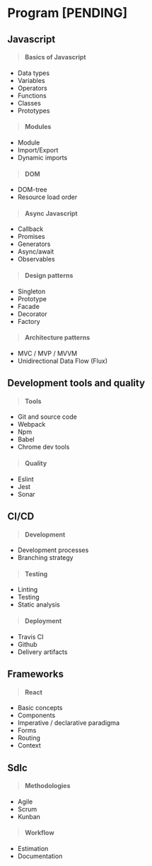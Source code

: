 # Program [PENDING]
## Javascript
>#### Basics of Javascript

- Data types
- Variables
- Operators
- Functions
- Classes
- Prototypes

>#### Modules

- Module
- Import/Export
- Dynamic imports

>#### DOM

- DOM-tree
- Resource load order

>#### Async Javascript

- Callback
- Promises
- Generators
- Async/await
- Observables

>#### Design patterns

- Singleton
- Prototype
- Facade
- Decorator
- Factory

>#### Architecture patterns

- MVC / MVP / MVVM
- Unidirectional Data Flow (Flux)


## Development tools and quality
>#### Tools

- Git and source code
- Webpack
- Npm
- Babel
- Chrome dev tools

>#### Quality

- Eslint
- Jest
- Sonar

## CI/CD
>#### Development

- Development processes
- Branching strategy

>#### Testing

- Linting
- Testing
- Static analysis

>#### Deployment

- Travis CI
- Github
- Delivery artifacts

## Frameworks
>#### React

- Basic concepts
- Components
- Imperative / declarative paradigma
- Forms
- Routing
- Context

## Sdlc
>#### Methodologies

- Agile
- Scrum
- Kunban

>#### Workflow

- Estimation
- Documentation
